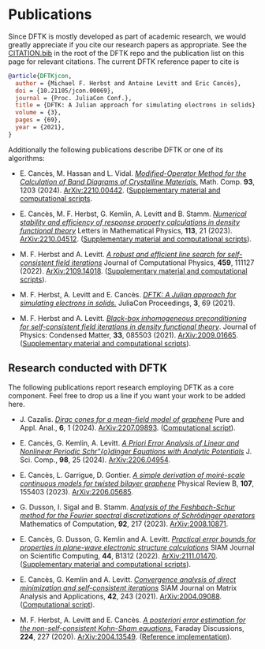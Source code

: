 # Publications

Since DFTK is mostly developed as part of academic research,
we would greatly appreciate if you cite our research papers as appropriate.
See the [CITATION.bib](https://github.com/JuliaMolSim/DFTK.jl/blob/master/CITATION.bib)
in the root of the DFTK repo and the publication list
on this page for relevant citations.
The current DFTK reference paper to cite is
```bibtex
@article{DFTKjcon,
  author = {Michael F. Herbst and Antoine Levitt and Eric Cancès},
  doi = {10.21105/jcon.00069},
  journal = {Proc. JuliaCon Conf.},
  title = {DFTK: A Julian approach for simulating electrons in solids},
  volume = {3},
  pages = {69},
  year = {2021},
}
```

Additionally the following publications describe DFTK or one of its algorithms:

- E. Cancès, M. Hassan and L. Vidal.
  [*Modified-Operator Method for the Calculation of Band Diagrams of Crystalline Materials.*](https://doi.org/10.1090/mcom/3897)
  Math. Comp. **93**, 1203 (2024).
  [ArXiv:2210.00442](https://arxiv.org/abs/2210.00442).
  ([Supplementary material and computational scripts](https://github.com/LaurentVidal95/ModifiedOp).

- E. Cancès, M. F. Herbst, G. Kemlin, A. Levitt and B. Stamm.
  [*Numerical stability and efficiency of response property calculations in density functional theory*](https://arxiv.org/abs/2210.04512)
  Letters in Mathematical Physics, **113**, 21 (2023).
  [ArXiv:2210.04512](https://arxiv.org/abs/2210.04512).
  ([Supplementary material and computational scripts](https://github.com/gkemlin/response-calculations-metals)).

- M. F. Herbst and A. Levitt.
  [*A robust and efficient line search for self-consistent field iterations*](https://arxiv.org/abs/2109.14018)
  Journal of Computational Physics, **459**, 111127 (2022).
  [ArXiv:2109.14018](https://arxiv.org/abs/2109.14018).
  ([Supplementary material and computational scripts](https://github.com/mfherbst/supporting-adaptive-damping/)).

- M. F. Herbst, A. Levitt and E. Cancès.
  [*DFTK: A Julian approach for simulating electrons in solids.*](https://doi.org/10.21105/jcon.00069)
  JuliaCon Proceedings, **3**, 69 (2021).

- M. F. Herbst and A. Levitt.
  [*Black-box inhomogeneous preconditioning for self-consistent field iterations in density functional theory*](https://doi.org/10.1088/1361-648X/abcbdb).
  Journal of Physics: Condensed Matter, **33**, 085503 (2021).
  [ArXiv:2009.01665](https://arxiv.org/abs/2009.01665).
  ([Supplementary material and computational scripts](https://github.com/mfherbst/supporting-ldos-preconditioning/)).


## Research conducted with DFTK
The following publications report research employing DFTK as a core component.
Feel free to drop us a line if you want your work to be added here.

- J. Cazalis.
  [*Dirac cones for a mean-field model of graphene*](https://doi.org/10.2140/paa.2024.6.129)
  Pure and Appl. Anal., **6**, 1 (2024).
  [ArXiv:2207.09893](https://arxiv.org/abs/2207.09893).
  ([Computational script](https://github.com/JuliaMolSim/DFTK.jl/blob/f7fcc31c79436b2582ac1604d4ed8ac51a6fd3c8/examples/publications/2022_cazalis.jl)).

- E. Cancès, G. Kemlin, A. Levitt.
  [*A Priori Error Analysis of Linear and Nonlinear Periodic Schr\"{o}dinger Equations with Analytic Potentials*](https://doi.org/10.1007/s10915-023-02421-0)
  J. Sci. Comp., **98**, 25 (2024).
  [ArXiv:2206.04954](https://arxiv.org/abs/2206.04954).

- E. Cancès, L. Garrigue, D. Gontier.
  [*A simple derivation of moiré-scale continuous models for twisted bilayer graphene*](https://doi.org/10.1103/PhysRevB.107.155403)
  Physical Review B, **107**, 155403 (2023).
  [ArXiv:2206.05685](https://arxiv.org/abs/2206.05685).

- G. Dusson, I. Sigal and B. Stamm.
  [*Analysis of the Feshbach-Schur method for the Fourier spectral discretizations of Schrödinger operators*](http://doi.org/10.1090/mcom/3774)
  Mathematics of Computation, **92**, 217 (2023).
  [ArXiv:2008.10871](https://arxiv.org/abs/2008.10871).

- E. Cancès, G. Dusson, G. Kemlin and A. Levitt.
  [*Practical error bounds for properties in plane-wave electronic structure calculations*](https://doi.org/10.1137/21M1456224)
  SIAM Journal on Scientific Computing, **44**, B1312 (2022).
  [ArXiv:2111.01470](https://arxiv.org/abs/2111.01470).
  ([Supplementary material and computational scripts](https://github.com/gkemlin/paper-forces-estimator)).

- E. Cancès, G. Kemlin and A. Levitt.
  [*Convergence analysis of direct minimization and self-consistent iterations*](https://doi.org/10.1137/20M1332864)
  SIAM Journal on Matrix Analysis and Applications, **42**, 243 (2021).
  [ArXiv:2004.09088](https://arxiv.org/abs/2004.09088).
  ([Computational script](https://github.com/JuliaMolSim/DFTK.jl/blob/80c7452ef728f5e9f413f70e6d5eb4f8357075bc/examples/silicon_scf_convergence.jl)).

- M. F. Herbst, A. Levitt and E. Cancès.
  [*A posteriori error estimation for the non-self-consistent Kohn-Sham equations.*](https://doi.org/10.1039/D0FD00048E)
  Faraday Discussions, **224**, 227 (2020).
  [ArXiv:2004.13549](https://arxiv.org/abs/2004.13549).
  ([Reference implementation](https://github.com/mfherbst/error-estimates-nonscf-kohn-sham)).

